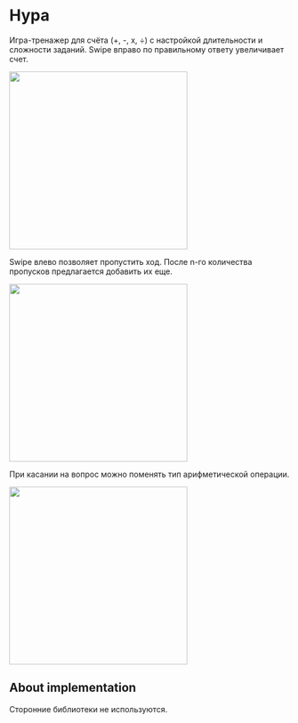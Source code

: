# Hypa
Игра-тренажер для счёта (+, -, x, ÷) c настройкой длительности и сложности заданий. Swipe вправо по правильному ответу увеличивает счет.

<img src="Screenshots/right_answer+end_screen.gif" width="320" />

Swipe влево позволяет пропустить ход. После n-го количества пропусков предлагается добавить их еще.

<img src="Screenshots/pass+add_passes.gif" width="320" />

При касании на вопрос можно поменять тип арифметической операции.

<img src="Screenshots/change_operation.gif" width="320" />

## About implementation

Сторонние библиотеки не используются.
